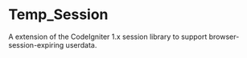 Temp_Session
============

A extension of the CodeIgniter 1.x session library to support browser-session-expiring userdata.
